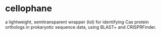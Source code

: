 # cellophane
a lightweight, semitransparent wrapper (lol) for identifying Cas protein orthologs in prokaryotic sequence data, using BLAST+ and CRISPRFinder.
